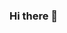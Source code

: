 ### Hi there 👋

<!--
**zxrpn/zxrpn** is a ✨ _special_ ✨ repository because its `README.md` (this file) appears on your GitHub profile.


[![Anurag's GitHub stats](https://github-readme-stats.vercel.app/api?username=zxrpn)](https://github.com/anuraghazra/github-readme-stats)
